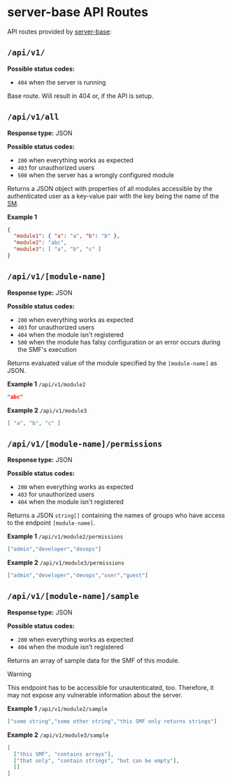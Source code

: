 # server-base API Routes

API routes provided by [server-base](/arch/modules/server-base.md):

## `/api/v1/`
**Possible status codes:**
* `404` when the server is running

Base route. Will result in 404 or, if the API is setup.

## `/api/v1/all`
**Response type:** JSON

**Possible status codes:**
* `200` when everything works as expected
* `403` for unauthorized users
* `500` when the server has a wrongly configured module

Returns a JSON object with properties of all modules accessible by the authenticated user as a key-value pair with
the key being the name of the [SM](/terminology/server-module.md).

**Example 1**
```json
{
  "module1": { "a": "a", "b": "b" },
  "module2": "abc",
  "module3": [ "a", "b", "c" ]
}
```

## `/api/v1/[module-name]`
**Response type:** JSON

**Possible status codes:**
* `200` when everything works as expected
* `403` for unauthorized users
* `404` when the module isn't registered
* `500` when the module has falsy configuration or an error occurs during the SMF's execution

Returns evaluated value of the module specified by the `[module-name]` as JSON.

**Example 1**
`/api/v1/module2`

```json
"abc"
```

**Example 2**
`/api/v1/module3`

```json
[ "a", "b", "c" ]
```

## `/api/v1/[module-name]/permissions`
**Response type:** JSON

**Possible status codes:**
* `200` when everything works as expected
* `403` for unauthorized users
* `404` when the module isn't registered

Returns a JSON `string[]` containing the names of groups who have access to the endpoint `[module-name]`.

**Example 1**
`/api/v1/module2/permissions`

```json
["admin","developer","devops"]
```

**Example 2**
`/api/v1/module3/permissions`

```json
["admin","developer","devops","user","guest"]
```

## `/api/v1/[module-name]/sample`
**Response type:** JSON

**Possible status codes:**
* `200` when everything works as expected
* `404` when the module isn't registered

Returns an array of sample data for the SMF of this module.

> [!WARNING]
> This endpoint has to be accessible for unautenticated, too. Therefore, it may
> not expose any vulnerable information about the server.

**Example 1**
`/api/v1/module2/sample`

```json
["some string","some other string","this SMF only returns strings"]
```

**Example 2**
`/api/v1/module3/sample`

```json
[
  ["this SMF", "contains arrays"], 
  ["that only", "contain strings", "but can be empty"], 
  []
]
```
